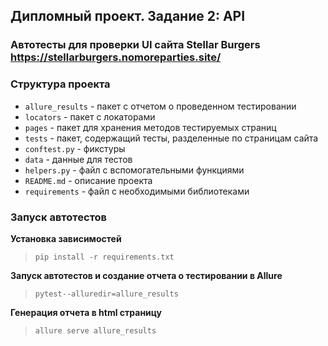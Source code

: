 ## Дипломный проект. Задание 2: API

### Автотесты для проверки UI сайта Stellar Burgers https://stellarburgers.nomoreparties.site/

### Структура проекта


- `allure_results` - пакет с отчетом о проведенном тестировании
- `locators` - пакет с локаторами
- `pages` - пакет для хранения методов тестируемых страниц
- `tests` - пакет, содержащий тесты, разделенные по страницам сайта
- `conftest.py` - фикстуры
- `data` - данные для тестов
- `helpers.py` - файл с вспомогательными функциями
- `README.md` - описание проекта
- `requirements` - файл с необходимыми библиотеками


### Запуск автотестов

**Установка зависимостей**

> `pip install -r requirements.txt`

**Запуск автотестов и создание отчета о тестировании в Allure**

> `pytest--alluredir=allure_results`

**Генерация отчета в html страницу**

>`allure serve allure_results`

